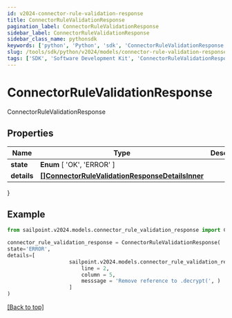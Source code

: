 ```yaml
---
id: v2024-connector-rule-validation-response
title: ConnectorRuleValidationResponse
pagination_label: ConnectorRuleValidationResponse
sidebar_label: ConnectorRuleValidationResponse
sidebar_class_name: pythonsdk
keywords: ['python', 'Python', 'sdk', 'ConnectorRuleValidationResponse', 'V2024ConnectorRuleValidationResponse'] 
slug: /tools/sdk/python/v2024/models/connector-rule-validation-response
tags: ['SDK', 'Software Development Kit', 'ConnectorRuleValidationResponse', 'V2024ConnectorRuleValidationResponse']
---
```


# ConnectorRuleValidationResponse

ConnectorRuleValidationResponse

## Properties

Name | Type | Description | Notes
------------ | ------------- | ------------- | -------------
**state** |  **Enum** [  'OK',    'ERROR' ] |  | [required]
**details** | [**[]ConnectorRuleValidationResponseDetailsInner**](connector-rule-validation-response-details-inner) |  | [required]
}

## Example

```python
from sailpoint.v2024.models.connector_rule_validation_response import ConnectorRuleValidationResponse

connector_rule_validation_response = ConnectorRuleValidationResponse(
state='ERROR',
details=[
                    sailpoint.v2024.models.connector_rule_validation_response_details_inner.ConnectorRuleValidationResponse_details_inner(
                        line = 2, 
                        column = 5, 
                        messsage = 'Remove reference to .decrypt(', )
                    ]
)

```
[[Back to top]](#) 

